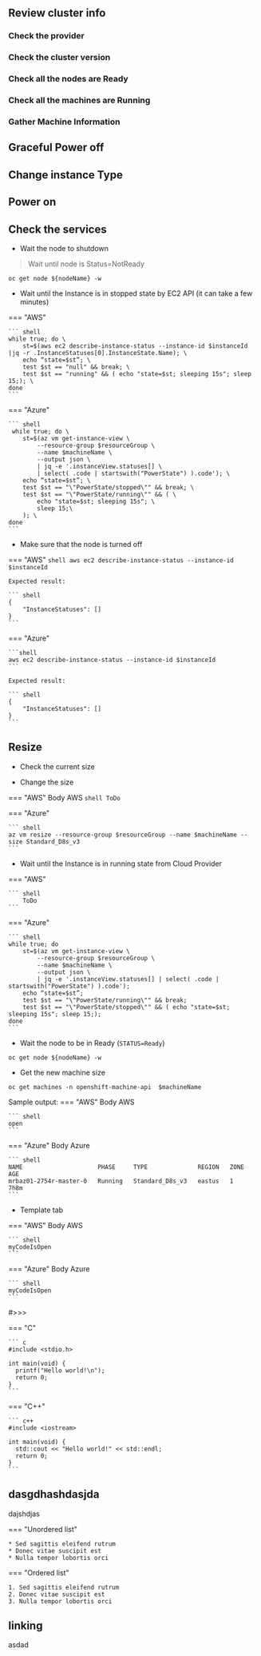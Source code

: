 
## Review cluster info

### Check the provider

### Check the cluster version

### Check all the nodes are Ready

### Check all the machines are Running

### Gather Machine Information

## Graceful Power off

## Change instance Type

## Power on

## Check the services


- Wait the node to shutdown

> Wait until node is Status=NotReady

```
oc get node ${nodeName} -w
```

- Wait until the Instance is in stopped state by EC2 API (it can take a few minutes)

=== "AWS"

    ``` shell
    while true; do \
        st=$(aws ec2 describe-instance-status --instance-id $instanceId |jq -r .InstanceStatuses[0].InstanceState.Name); \
        echo “state=$st”; \
        test $st == "null" && break; \
        test $st == "running" && ( echo "state=$st; sleeping 15s"; sleep 15;); \
    done
    ```

=== "Azure"

    ``` shell
     while true; do \
        st=$(az vm get-instance-view \
            --resource-group $resourceGroup \
            --name $machineName \
            --output json \
            | jq -e '.instanceView.statuses[] \
            | select( .code | startswith("PowerState") ).code'); \
        echo “state=$st”; \
        test $st == "\"PowerState/stopped\"" && break; \
        test $st == "\"PowerState/running\"" && ( \
            echo "state=$st; sleeping 15s"; \
            sleep 15;\
        ); \
    done
    ```


- Make sure that the node is turned off

=== "AWS"
    ```shell
    aws ec2 describe-instance-status --instance-id $instanceId
    ```
    
    Expected result: 
    
    ``` shell
    {
        "InstanceStatuses": []
    }
    ```

=== "Azure"

    ```shell
    aws ec2 describe-instance-status --instance-id $instanceId
    ```
    
    Expected result: 
    
    ``` shell
    {
        "InstanceStatuses": []
    }
    ```

## Resize

- Check the current size


- Change the size

=== "AWS"
    Body AWS
    ``` shell
    ToDo
    ```

=== "Azure"
    
    ``` shell
    az vm resize --resource-group $resourceGroup --name $machineName --size Standard_D8s_v3
    ```

- Wait until the Instance is in running state from Cloud Provider

=== "AWS"

    ``` shell
        ToDo
    ```

=== "Azure"

    ``` shell
    while true; do
        st=$(az vm get-instance-view \
            --resource-group $resourceGroup \
            --name $machineName \
            --output json \
            | jq -e '.instanceView.statuses[] | select( .code | startswith("PowerState") ).code');
        echo “state=$st”;
        test $st == "\"PowerState/running\"" && break;
        test $st == "\"PowerState/stopped\"" && ( echo "state=$st; sleeping 15s"; sleep 15;);
    done
    ```

- Wait the node to be in Ready (`STATUS=Ready`)

```shell
oc get node ${nodeName} -w
```

- Get the new machine size

```shell
oc get machines -n openshift-machine-api  $machineName
```

Sample output:
=== "AWS"
    Body AWS

    ``` shell
    open
    ```

=== "Azure"
    Body Azure
    
    ``` shell
    NAME                     PHASE     TYPE              REGION   ZONE   AGE
    mrbaz01-2754r-master-0   Running   Standard_D8s_v3   eastus   1      7h8m
    ```

- Template tab


=== "AWS"
    Body AWS

    ``` shell
    myCodeIsOpen
    ```

=== "Azure"
    Body Azure
    
    ``` shell
    myCodeIsOpen
    ```



#>>>

=== "C"

    ``` c
    #include <stdio.h>

    int main(void) {
      printf("Hello world!\n");
      return 0;
    }
    ```

=== "C++"

    ``` c++
    #include <iostream>

    int main(void) {
      std::cout << "Hello world!" << std::endl;
      return 0;
    }
    ```


## dasgdhashdasjda
dajshdjas



=== "Unordered list"

    * Sed sagittis eleifend rutrum
    * Donec vitae suscipit est
    * Nulla tempor lobortis orci

=== "Ordered list"

    1. Sed sagittis eleifend rutrum
    2. Donec vitae suscipit est
    3. Nulla tempor lobortis orci


## linking

asdad

<!-- 
## last

!!! example

    === "Unordered List"

        _Example_:

        ``` markdown
        * Sed sagittis eleifend rutrum
        * Donec vitae suscipit est
        * Nulla tempor lobortis orci
        ```

        _Result_:

        * Sed sagittis eleifend rutrum
        * Donec vitae suscipit est
        * Nulla tempor lobortis orci

    === "Ordered List"

        _Example_:

        ``` markdown
        1. Sed sagittis eleifend rutrum
        2. Donec vitae suscipit est
        3. Nulla tempor lobortis orci
        ```

        _Result_:

        1. Sed sagittis eleifend rutrum
        2. Donec vitae suscipit est
        3. Nulla tempor lobortis orci -->
